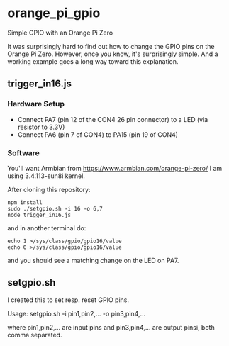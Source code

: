# orange_pi_gpio
Simple GPIO with an Orange Pi Zero

It was surprisingly hard to find out how to change the GPIO pins on the Orange Pi Zero. However, once you know, it's surprisingly simple. And a working example goes a long way toward this explanation.

## trigger_in16.js

### Hardware Setup

* Connect PA7 (pin 12 of the CON4 26 pin connector) to a LED (via resistor to 3.3V)
* Connect PA6 (pin 7 of CON4) to PA15 (pin 19 of CON4)

### Software

You'll want Armbian from https://www.armbian.com/orange-pi-zero/
I am using 3.4.113-sun8i kernel.

After cloning this repository:
```
npm install
sudo ./setgpio.sh -i 16 -o 6,7
node trigger_in16.js
```

and in another terminal do:
```
echo 1 >/sys/class/gpio/gpio16/value
echo 0 >/sys/class/gpio/gpio16/value
```

and you should see a matching change on the LED on PA7.

## setgpio.sh

I created this to set resp. reset GPIO pins.

Usage: setgpio.sh -i pin1,pin2,... -o pin3,pin4,...

where pin1,pin2,... are input pins and
pin3,pin4,... are output pinsi, both comma separated.


